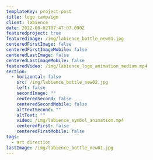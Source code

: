```yaml
---
templateKey: project-post
title: logo campaign
client: labience
date: 2022-08-02T07:47:07.090Z
featuredproject: true
featuredimage: /img/labience_bottle_new01.jpg
centeredFirstImage: false
centeredFirstImageMobile: false
centeredLastImage: false
centeredLastImageMobile: false
featuredVideo: /img/labience_logo_animation_medium.mp4
section:
  - horizontal: false
    src: /img/labience_bottle_new02.jpg
    left: false
    secondImage: ""
    centeredSecond: false
    centeredSecondMobile: false
    altTextSecond: ""
    altText: ""
    video: /img/labience_symbol_animation.mp4
    centeredFirst: false
    centeredFirstMobile: false
tags:
  - art direction
lastImage: /img/labience_bottle_new01.jpg
---
```

